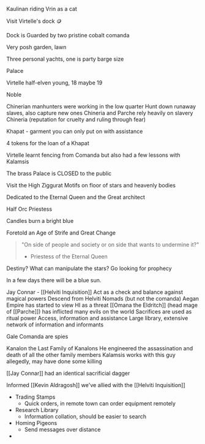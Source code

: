 
Kaulinan riding Vrin as a cat

Visit Virtelle's dock 🪙

Dock is Guarded by two pristine cobalt comanda

Very posh garden, lawn

Three personal yachts, one is party barge size

Palace


Virtelle half-elven
young, 18 maybe 19

Noble

Chinerian manhunters were working in the low quarter
	Hunt down runaway slaves, also capture new ones
Chineria and Parche rely heavily on slavery
Chineria (reputation for cruelty and ruling through fear)

Khapat - garment you can only put on with assistance

4 tokens for the loan of a Khapat

Virtelle learnt fencing from Comanda but also had a few lessons with Kalamsis

The brass Palace is CLOSED to the public


Visit the High Ziggurat
Motifs on floor of stars and heavenly bodies

Dedicated to the Eternal Queen and the Great architect

Half Orc Priestess

Candles burn a bright blue

Foretold an Age of Strife and Great Change
>"On side of people and society or on side that wants to undermine it?"
>- Priestess of the Eternal Queen

Destiny?
What can manipulate the stars?
Go looking for prophecy

In a few days there will be a blue sun.

Jay Connar - [[Helviti Inquisition]]
	Act as a check and balance against magical powers
	Descend from Helviti Nomads (but not the comanda)
	Aegan Empire has started to view HI as a threat
	[[Omana the Eldritch]] (head mage of [[Parche]]) has inflicted many evils on the world
	Sacrifices are used as ritual power
	Access, information and assistance
	Large library, extensive network of information and informants


Gale Comanda are spies

Kanalon the Last
	Family of Kanalons
	He engineered the assassination and death of all the other family members
	Kalamsis works with this guy allegedly, may have done some killing
	
	

[[Jay Connar]] had an identical sacrificial dagger

Informed [[Kevin Aldragosh]] we've allied with the [[Helviti Inquisition]]

- Trading Stamps
	- Quick orders, in remote town can order equipment remotely
- Research Library
	- Information collation, should be easier to search
- Homing Pigeons
	- Send messages over distance
- 